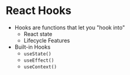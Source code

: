 # React Hooks

* Hooks are functions that let you "hook into"
    * React state
    * Lifecycle Features
* Built-in Hooks
    * `useState()`
    * `useEffect()`
    * `useContext()`
<!-- * Can Build Your Own Hooks
    * To resuse stateful logic between components -->